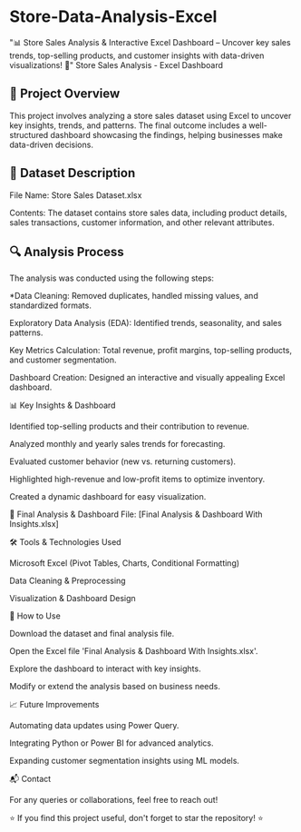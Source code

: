 # Store-Data-Analysis-Excel
"📊 Store Sales Analysis &amp; Interactive Excel Dashboard – Uncover key sales trends, top-selling products, and customer insights with data-driven visualizations! 🚀"
Store Sales Analysis - Excel Dashboard

## 📌 Project Overview

This project involves analyzing a store sales dataset using Excel to uncover key insights, trends, and patterns. The final outcome includes a well-structured dashboard showcasing the findings, helping businesses make data-driven decisions.

## 📂 Dataset Description

File Name: Store Sales Dataset.xlsx

Contents: The dataset contains store sales data, including product details, sales transactions, customer information, and other relevant attributes.

## 🔍 Analysis Process

The analysis was conducted using the following steps:

*Data Cleaning: Removed duplicates, handled missing values, and standardized formats.

Exploratory Data Analysis (EDA): Identified trends, seasonality, and sales patterns.

Key Metrics Calculation: Total revenue, profit margins, top-selling products, and customer segmentation.

Dashboard Creation: Designed an interactive and visually appealing Excel dashboard.

📊 Key Insights & Dashboard

Identified top-selling products and their contribution to revenue.

Analyzed monthly and yearly sales trends for forecasting.

Evaluated customer behavior (new vs. returning customers).

Highlighted high-revenue and low-profit items to optimize inventory.

Created a dynamic dashboard for easy visualization.

📎 Final Analysis & Dashboard File: [Final Analysis & Dashboard With Insights.xlsx]

🛠 Tools & Technologies Used

Microsoft Excel (Pivot Tables, Charts, Conditional Formatting)

Data Cleaning & Preprocessing

Visualization & Dashboard Design

🚀 How to Use

Download the dataset and final analysis file.

Open the Excel file 'Final Analysis & Dashboard With Insights.xlsx'.

Explore the dashboard to interact with key insights.

Modify or extend the analysis based on business needs.

📈 Future Improvements

Automating data updates using Power Query.

Integrating Python or Power BI for advanced analytics.

Expanding customer segmentation insights using ML models.

📬 Contact

For any queries or collaborations, feel free to reach out!

⭐ If you find this project useful, don't forget to star the repository! ⭐
